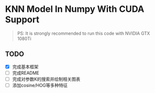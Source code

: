 # KNN Model In Numpy With CUDA Support

> PS: It is strongly recommended to run this code with NVIDIA GTX 1080Ti

## TODO

- [x] 完成基本框架
- [ ] 完成README
- [ ] 完成对参数K的搜索并绘制相关图表
- [ ] 添加cosine/HOG等多种特征